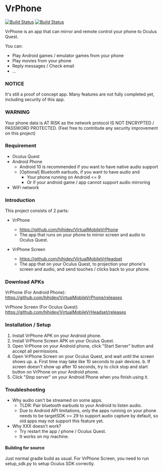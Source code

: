# VrPhone

[![Build Status](https://travis-ci.org/hihidev/VirtualMobileVrPhone.svg?branch=master)](https://travis-ci.org/hihidev/VirtualMobileVrPhone.svg?branch=master)
[![Build Status](https://travis-ci.org/hihidev/VirtualMobileVrHeadset.svg?branch=master)](https://travis-ci.org/hihidev/VirtualMobileVrHeadset.svg?branch=master)

VrPhone is an app that can mirror and remote control your phone to Oculus Quest.

You can:
  - Play Android games / emulator games from your phone
  - Play movies from your phone
  - Reply messages / Check email
  - ...

### NOTICE
It's still a proof of concept app.
Many features are not fully completed yet, including security of this app.

### WARNING
Your phone data is AT RISK as the network protocol IS NOT ENCRYPTED / PASSWORD PROTECTED.
(Feel free to contribute any security improvement on this project)

### Requirement
* Oculus Quest
* Android Phone
    * Android 10 is recommended if you want to have native audio support
    * [Optional] Bluetooth earbuds, if you want to have audio and
        * Your phone running on Android <= 9
        * Or if your android game / app cannot support audio mirroring
* WiFi network

### Introduction
This project consists of 2 parts:
* VrPhone
    * https://github.com/hihidev/VirtualMobileVrPhone
    * The app that runs on your phone to mirror screen and audio to Oculus Quest.

* VrPhone Screen
    * https://github.com/hihidev/VirtualMobileVrHeadset
    * The app that on your Oculus Quest, to projection your phone's screen and audio, and send touches / clicks back to your phone.

### Download APKs
VrPhone (For Android Phone):
https://github.com/hihidev/VirtualMobileVrPhone/releases

VrPhone Screen (For Oculus Quest):
https://github.com/hihidev/VirtualMobileVrHeadset/releases

### Installation / Setup
1. Install VrPhone APK on your Android phone.
2. Install VrPhone Screen APK on your Oculus Quest.
3. Open VrPhone on your Android phone, click "Start Server" button and accept all permissions.
4. Open VrPhone Screen on your Oculus Quest, and wait until the screen shows up.
    a. First time may take like 10 seconds to pair devices.
    b. If screen doesn't show up after 10 seconds, try to click stop and start button on VrPhone on your Android phone.
5. Click "Stop server" on your Android Phone when you finish using it.


### Troubleshooting

* Why audio can't be streamed on some apps.
    * TLDR: Pair bluetooth earbuds to your Android to listen audio.
    * Due to Android API limitations, only the apps running on your phone needs to be targetSDK >= 29 to support audio capture by default, so old apps may not support this feature yet.
* Why XXX doesn't work?
    * Try restart the app / phone / Oculus Quest.
    * It works on my machine.

#### Building for source
Just normal gradle build as usual.
For VrPhone Screen, you need to run setup_sdk.py to setup Oculus SDK correctly.

